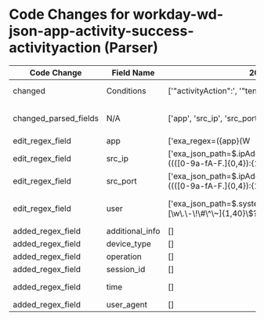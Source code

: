 # Code Changes for workday-wd-json-app-activity-success-activityaction (Parser)

| Code Change | Field Name | 2025.13.1 | 2025.14.1 |
|-------------|------------|-----------|------------|
| changed | Conditions | ['"activityAction":', '"tenantHost":', 'workday'] | ['"activityAction":', '"systemAccount":', '"taskDisplayName":'] |
| changed_parsed_fields | N/A | ['app', 'src_ip', 'src_port', 'user'] | ['additional_info', 'app', 'device_type', 'operation', 'session_id', 'src_ip', 'src_port', 'time', 'user', 'user_agent'] |
| edit_regex_field | app | ['exa_regex=({app}(W|w)orkday)'] | ['({app}(W|w)orkday)', 'exa_regex=({app}(W|w)orkday)'] |
| edit_regex_field | src_ip | ['exa_json_path=$.ipAddress,exa_regex=({src_ip}((([0-9a-fA-F.]{0,4}):{1,2}){1,7}([0-9a-fA-F]){0,4})|(((25[0-5]|(2[0-4]|1\d|[0-9]|)\d)\.?\b){4}))(:({src_port}\d+))?'] | ['"ipAddress":"({src_ip}((([0-9a-fA-F.]{0,4}):{1,2}){1,7}([0-9a-fA-F]){0,4})|(((25[0-5]|(2[0-4]|1\d|[0-9]|)\d)\.?\b){4}))(:({src_port}\d+))?', 'exa_json_path=$.ipAddress,exa_regex=({src_ip}((([0-9a-fA-F.]{0,4}):{1,2}){1,7}([0-9a-fA-F]){0,4})|(((25[0-5]|(2[0-4]|1\d|[0-9]|)\d)\.?\b){4}))(:({src_port}\d+))?'] |
| edit_regex_field | src_port | ['exa_json_path=$.ipAddress,exa_regex=({src_ip}((([0-9a-fA-F.]{0,4}):{1,2}){1,7}([0-9a-fA-F]){0,4})|(((25[0-5]|(2[0-4]|1\d|[0-9]|)\d)\.?\b){4}))(:({src_port}\d+))?'] | ['"ipAddress":"({src_ip}((([0-9a-fA-F.]{0,4}):{1,2}){1,7}([0-9a-fA-F]){0,4})|(((25[0-5]|(2[0-4]|1\d|[0-9]|)\d)\.?\b){4}))(:({src_port}\d+))?', 'exa_json_path=$.ipAddress,exa_regex=({src_ip}((([0-9a-fA-F.]{0,4}):{1,2}){1,7}([0-9a-fA-F]){0,4})|(((25[0-5]|(2[0-4]|1\d|[0-9]|)\d)\.?\b){4}))(:({src_port}\d+))?'] |
| edit_regex_field | user | ['exa_json_path=$.systemAccount,exa_regex=^({user}[\w\.\-\!\#\^\~]{1,40}\$?)$'] | ['"systemAccount":"({user}[\w\.\-\!\#\^\~]{1,40}\$?)', 'exa_json_path=$.systemAccount,exa_regex=^({user}[\w\.\-\!\#\^\~]{1,40}\$?)$'] |
| added_regex_field | additional_info | [] | ['"activityAction":"({additional_info}[^"]+)'] |
| added_regex_field | device_type | [] | ['"deviceType":"({device_type}[^"]+)'] |
| added_regex_field | operation | [] | ['"taskDisplayName":"({operation}[^"]+)'] |
| added_regex_field | session_id | [] | ['"sessionId":"({session_id}[^"]+)'] |
| added_regex_field | time | [] | ['"requestTime":"({time}\d\d\d\d-\d\d-\d\dT\d\d:\d\d:\d\d\.\d\d\dZ)'] |
| added_regex_field | user_agent | [] | ['"userAgent":"({user_agent}[^"]+)'] |